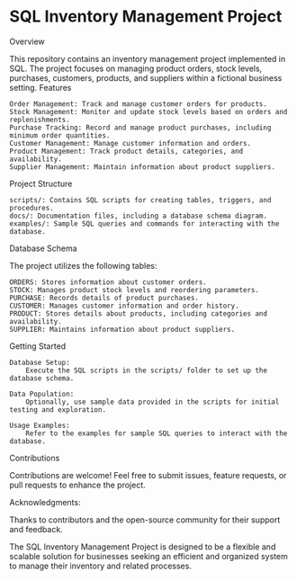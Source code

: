 # SQL Inventory Management Project

Overview

This repository contains an inventory management project implemented in SQL. The project focuses on managing product orders, stock levels, purchases, customers, products, and suppliers within a fictional business setting.
Features

    Order Management: Track and manage customer orders for products.
    Stock Management: Monitor and update stock levels based on orders and replenishments.
    Purchase Tracking: Record and manage product purchases, including minimum order quantities.
    Customer Management: Manage customer information and orders.
    Product Management: Track product details, categories, and availability.
    Supplier Management: Maintain information about product suppliers.

Project Structure

    scripts/: Contains SQL scripts for creating tables, triggers, and procedures.
    docs/: Documentation files, including a database schema diagram.
    examples/: Sample SQL queries and commands for interacting with the database.

Database Schema

The project utilizes the following tables:

    ORDERS: Stores information about customer orders.
    STOCK: Manages product stock levels and reordering parameters.
    PURCHASE: Records details of product purchases.
    CUSTOMER: Manages customer information and order history.
    PRODUCT: Stores details about products, including categories and availability.
    SUPPLIER: Maintains information about product suppliers.

Getting Started

    Database Setup:
        Execute the SQL scripts in the scripts/ folder to set up the database schema.

    Data Population:
        Optionally, use sample data provided in the scripts for initial testing and exploration.

    Usage Examples:
        Refer to the examples for sample SQL queries to interact with the database.

Contributions

Contributions are welcome! Feel free to submit issues, feature requests, or pull requests to enhance the project.

Acknowledgments:

Thanks to contributors and the open-source community for their support and feedback.

The SQL Inventory Management Project is designed to be a flexible and scalable solution for businesses seeking an efficient and organized system to manage their inventory and related processes.
